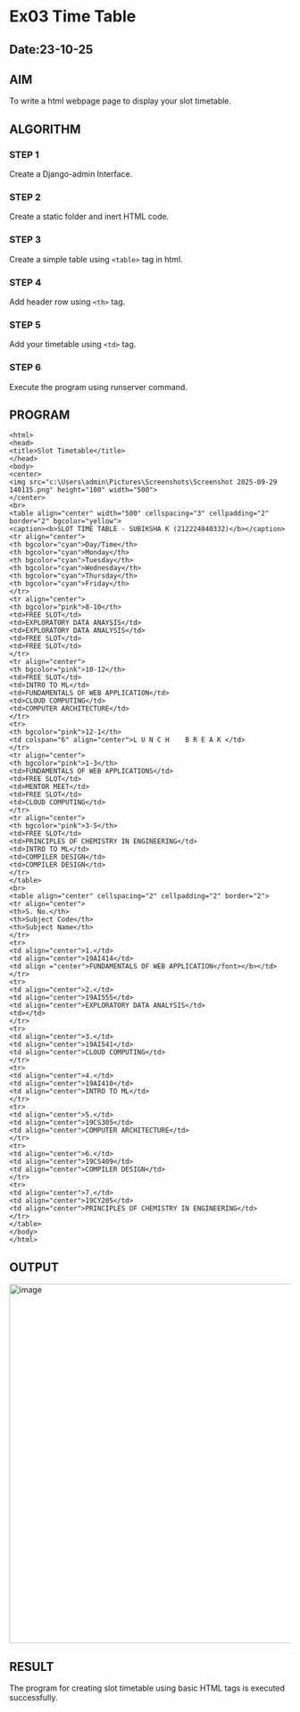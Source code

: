 # Ex03 Time Table
## Date:23-10-25

## AIM
To write a html webpage page to display your slot timetable.

## ALGORITHM
### STEP 1
Create a Django-admin Interface.

### STEP 2
Create a static folder and inert HTML code.

### STEP 3
Create a simple table using ```<table>``` tag in html.

### STEP 4
Add header row using ```<th>``` tag.

### STEP 5
Add your timetable using ```<td>``` tag.

### STEP 6
Execute the program using runserver command.

## PROGRAM
```
<html>
<head>
<title>Slot Timetable</title>
</head>
<body>
<center>
<img src="c:\Users\admin\Pictures\Screenshots\Screenshot 2025-09-29 140115.png" height="100" width="500">
</center>
<br>
<table align="center" width="500" cellspacing="3" cellpadding="2" border="2" bgcolor="yellow">
<caption><b>SLOT TIME TABLE - SUBIKSHA K (212224040332)</b></caption>
<tr align="center">
<th bgcolor="cyan">Day/Time</th>
<th bgcolor="cyan">Monday</th>
<th bgcolor="cyan">Tuesday</th>
<th bgcolor="cyan">Wednesday</th>
<th bgcolor="cyan">Thursday</th>
<th bgcolor="cyan">Friday</th>
</tr>
<tr align="center">
<th bgcolor="pink">8-10</th>
<td>FREE SLOT</td>
<td>EXPLORATORY DATA ANAYSIS</td>
<td>EXPLORATORY DATA ANALYSIS</td>
<td>FREE SLOT</td>
<td>FREE SLOT</td>
</tr>
<tr align="center">
<th bgcolor="pink">10-12</th>
<td>FREE SLOT</td>
<td>INTRO TO ML</td>
<td>FUNDAMENTALS OF WEB APPLICATION</td>
<td>CLOUD COMPUTING</td>
<td>COMPUTER ARCHITECTURE</td>
</tr>
<tr>
<th bgcolor="pink">12-1</th>
<td colspan="6" align="center">L U N C H    B R E A K </td>
</tr>
<tr align="center">
<th bgcolor="pink">1-3</th>
<td>FUNDAMENTALS OF WEB APPLICATIONS</td>
<td>FREE SLOT</td>
<td>MENTOR MEET</td>
<td>FREE SLOT</td>
<td>CLOUD COMPUTING</td>
</tr>
<tr align="center">
<th bgcolor="pink">3-5</th>
<td>FREE SLOT</td>
<td>PRINCIPLES OF CHEMISTRY IN ENGINEERING</td>
<td>INTRO TO ML</td>
<td>COMPILER DESIGN</td>
<td>COMPILER DESIGN</td>
</tr>
</table>
<br>
<table align="center" cellspacing="2" cellpadding="2" border="2">
<tr align="center">
<th>S. No.</th>
<th>Subject Code</th>
<th>Subject Name</th>
</tr>
<tr>
<td align="center">1.</td>
<td align="center">19AI414</td>
<td align ="center">FUNDAMENTALS OF WEB APPLICATION</font></b></td>
</tr>
<tr>
<td align="center">2.</td>
<td align="center">19AI555</td>
<td align="center">EXPLORATORY DATA ANALYSIS</td>
<td></td>
</tr>
<tr>
<td align="center">3.</td>
<td align="center">19AI541</td>
<td align="center">CLOUD COMPUTING</td>
</tr>
<tr>
<td align="center">4.</td>
<td align="center">19AI410</td>
<td align="center">INTRO TO ML</td>
</tr>
<tr>
<td align="center">5.</td>
<td align="center">19CS305</td>
<td align="center">COMPUTER ARCHITECTURE</td>
</tr>
<tr>
<td align="center">6.</td>
<td align="center">19CS409</td>
<td align="center">COMPILER DESIGN</td>
</tr>
<tr>
<td align="center">7.</td>
<td align="center">19CY205</td>
<td align="center">PRINCIPLES OF CHEMISTRY IN ENGINEERING</td>
</tr>
</table>
</body>
</html>
```


## OUTPUT
<img width="1038" height="644" alt="image" src="https://github.com/user-attachments/assets/1a07fd03-8c4e-497f-b319-a41c6441ab06" />



## RESULT
The program for creating slot timetable using basic HTML tags is executed successfully.
